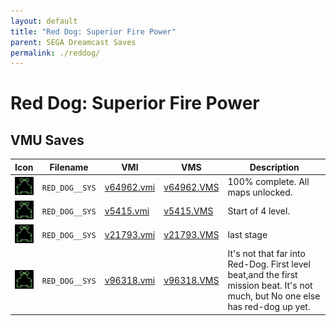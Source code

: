 ```yaml
---
layout: default
title: "Red Dog: Superior Fire Power"
parent: SEGA Dreamcast Saves
permalink: ./reddog/
---
```

# Red Dog: Superior Fire Power

## VMU Saves

| Icon | Filename | VMI | VMS | Description |
|------|----------|-----|-----|-------------|
| ![Red Dog: Superior Fire Power](../icons/RED_DOG__SYS.GIF) | `RED_DOG__SYS` | [v64962.vmi](v64962.vmi) | [v64962.VMS](v64962.VMS) | 100% complete. All maps unlocked.  |
| ![Red Dog: Superior Fire Power](../icons/RED_DOG__SYS.GIF) | `RED_DOG__SYS` | [v5415.vmi](v5415.vmi) | [v5415.VMS](v5415.VMS) | Start of 4 level.  |
| ![Red Dog: Superior Fire Power](../icons/RED_DOG__SYS.GIF) | `RED_DOG__SYS` | [v21793.vmi](v21793.vmi) | [v21793.VMS](v21793.VMS) | last stage   |
| ![Red Dog: Superior Fire Power](../icons/RED_DOG__SYS.GIF) | `RED_DOG__SYS` | [v96318.vmi](v96318.vmi) | [v96318.VMS](v96318.VMS) | It's not that far into Red-Dog. First level beat,and the first mission beat. It's not much, but No one else has red-dog up yet.  |

